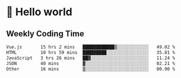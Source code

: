 # 🍻 Hello world

## Weekly Coding Time
<!--START_SECTION:waka-->

```txt
Vue.js       15 hrs 2 mins   ████████████▒░░░░░░░░░░░░   49.02 %
HTML         10 hrs 59 mins  █████████░░░░░░░░░░░░░░░░   35.81 %
JavaScript   3 hrs 26 mins   ██▓░░░░░░░░░░░░░░░░░░░░░░   11.24 %
JSON         40 mins         ▓░░░░░░░░░░░░░░░░░░░░░░░░   02.21 %
Other        16 mins         ▒░░░░░░░░░░░░░░░░░░░░░░░░   00.90 %
```

<!--END_SECTION:waka-->

